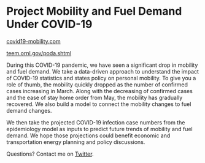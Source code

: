 # Project Mobility and Fuel Demand Under COVID-19

[covid19-mobility.com](https://covid19-mobility.com/)

[teem.ornl.gov/poda.shtml](https://teem.ornl.gov/poda.shtml)

During this COVID-19 pandemic, we have seen a significant drop in mobility and fuel demand. We take a data-driven approach to understand the impact of COVID-19 statistics and states policy on personal mobility. To give you a role of thumb, the mobility quickly dropped as the number of confirmed cases increasing in March. Along with the decreasing of confirmed cases and the ease of stay home order from May, the mobility has gradually recovered. We also build a model to connect the mobility changes to fuel demand changes.

We then take the projected COVID-19 infection case numbers from the epidemiology model as inputs to predict future trends of mobility and fuel demand. We hope those projections could benefit economic and transportation energy planning and policy discussions.

Questions? Contact me on [Twitter](https://twitter.com/hellocombustion).


